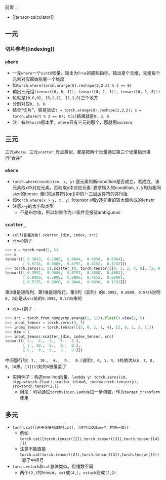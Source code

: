 前置：
- [[tensor-calculator]]

## 一元
### 切片参考[[indexing]]
### `where`
- 一元`where`一个`uint8`张量，输出为`True`的那些指标。输出是个元组，元组每个元素对应原始张量一个维度
- 如`torch.where(torch.arange(8).reshape(2,2,2) % 3 == 0)`
- 输出三元组`(tensor([0, 0, 1]), tensor([0, 1, 1]), tensor([0, 1, 0]))`
- 也就是`[0,0,0], [0,1,1], [1,1,0]`三个地方
- 分别对应`0, 3, 6`
- 结合“切片”，容易验证`t = torch.arange(8).reshape(2,2,2); s = torch.where(t % 3 == 0); t[s]`结果就是`0, 3, 6`
- 注：有些`torch`版本里，`where`只有三元的那个，那就用`nonzero`
## 三元
三元`where`、三元`scatter_`有点类似，都是把两个张量通过第三个张量指示进行“合并”
### `where`
- `torch.where(condition, x, y)`
逐元素判断condition是否成立，若成立，该元素取x中对应元素，否则取y中对应元素.
要求输入的condition, x, y均为相同size的tensor.
像`C`的运算符[[op]]中的`?:`三目运算符的并行版
- 如`torch.where(x > y, x, y)`
为tensor x和y逐元素的较大值构成的tensor
- 注意`x>y`的大小和类型
  - 不是布尔值，所以如果作为`if`条件会报错ambiguous
### `scatter_`
- `self(张量对象).scatter_(dim, index, src)`
- `dim=0`例子
```python
>>> x = torch.rand(2, 5)
>>> x
tensor([[ 0.3992,  0.2908,  0.9044,  0.4850,  0.6004],
        [ 0.5735,  0.9006,  0.6797,  0.4152,  0.1732]])
>>> torch.zeros(3, 5).scatter_(0, torch.tensor([[0, 1, 2, 0, 0], [2, 0, 0, 1, 2]]), x)
tensor([[ 0.3992,  0.9006,  0.6797,  0.4850,  0.6004],
        [ 0.0000,  0.2908,  0.0000,  0.4152,  0.0000],
        [ 0.5735,  0.0000,  0.9044,  0.0000,  0.1732]])
```
第0维是矩阵列，第1维是矩阵行。第0列（首列）的`0.3992, 0.0000, 0.5735`说明`0, 2`处是从`src`处的`0.3992, 0.5735`来的
- `dim=1`例子
```python
>>> src = torch.from_numpy(np.arange(1, 11)).float().view(2, 5)
>>> input_tensor = torch.zeros(3, 5)
>>> index_tensor = torch.tensor([[3, 0, 2, 1, 4], [2, 0, 1, 3, 1]])
>>> dim = 1
>>> input_tensor.scatter_(dim, index_tensor, src)
tensor([[ 2.,  4.,  3.,  1.,  5.],
        [ 7., 10.,  6.,  9.,  0.],
        [ 0.,  0.,  0.,  0.,  0.]])
```
中间那行的`[ 7., 10.,  6.,  9.,  0.]`说明`2, 0, 1, 3, 1`处依次从`6, 7, 8, 9, 10`来。`[1][1]`处的`8`被覆盖了
- 实用例子：构造one-hot向量。`lambda y: torch.zeros(10, dtype=torch.float).scatter_(dim=0, index=torch.tensor(y), src=torch.tensor(1.))`
  - 用法：可以通过`torchvision.Lambda`进一步包装，作为`target_transform`使用
## 多元
- `torch.cat([若干张量形成的list], [还可以选dim=?，在哪一维])`
  - 例如`torch.cat([torch.tensor([2]),torch.tensor([3]),torch.tensor([4])])`
  - 注意不能直接`torch.cat(torch.tensor([2]),torch.tensor([3]),torch.tensor([4]))`漏了中括号
- `torch.vstack`和`cat`总体类似。但维数不同
  - 两个`(2,)`的tensor，`cat`成`(4,)`，`vstack`则成`(2,2)`